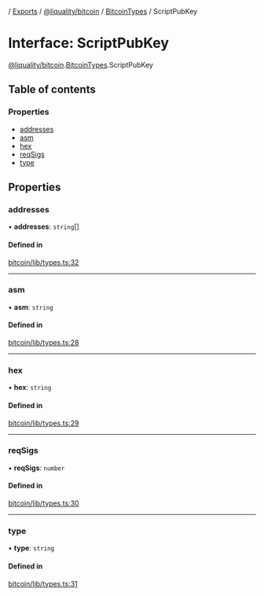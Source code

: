[](../README.md) / [Exports](../modules.md) / [@liquality/bitcoin](../modules/liquality_bitcoin.md) / [BitcoinTypes](../modules/liquality_bitcoin.BitcoinTypes.md) / ScriptPubKey

# Interface: ScriptPubKey

[@liquality/bitcoin](../modules/liquality_bitcoin.md).[BitcoinTypes](../modules/liquality_bitcoin.BitcoinTypes.md).ScriptPubKey

## Table of contents

### Properties

- [addresses](liquality_bitcoin.BitcoinTypes.ScriptPubKey.md#addresses)
- [asm](liquality_bitcoin.BitcoinTypes.ScriptPubKey.md#asm)
- [hex](liquality_bitcoin.BitcoinTypes.ScriptPubKey.md#hex)
- [reqSigs](liquality_bitcoin.BitcoinTypes.ScriptPubKey.md#reqsigs)
- [type](liquality_bitcoin.BitcoinTypes.ScriptPubKey.md#type)

## Properties

### addresses

• **addresses**: `string`[]

#### Defined in

[bitcoin/lib/types.ts:32](https://github.com/liquality/chainabstractionlayer/blob/c190aa67/packages/bitcoin/lib/types.ts#L32)

___

### asm

• **asm**: `string`

#### Defined in

[bitcoin/lib/types.ts:28](https://github.com/liquality/chainabstractionlayer/blob/c190aa67/packages/bitcoin/lib/types.ts#L28)

___

### hex

• **hex**: `string`

#### Defined in

[bitcoin/lib/types.ts:29](https://github.com/liquality/chainabstractionlayer/blob/c190aa67/packages/bitcoin/lib/types.ts#L29)

___

### reqSigs

• **reqSigs**: `number`

#### Defined in

[bitcoin/lib/types.ts:30](https://github.com/liquality/chainabstractionlayer/blob/c190aa67/packages/bitcoin/lib/types.ts#L30)

___

### type

• **type**: `string`

#### Defined in

[bitcoin/lib/types.ts:31](https://github.com/liquality/chainabstractionlayer/blob/c190aa67/packages/bitcoin/lib/types.ts#L31)
